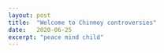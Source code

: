 ```yaml
---
layout: post
title:  "Welcome to Chinmoy controversies"
date:   2020-06-25
excerpt: "peace mind child"
---
```

